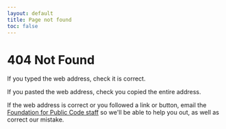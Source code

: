 ```yaml
---
layout: default
title: Page not found
toc: false
---
```


# 404 Not Found

<!-- SPDX-License-Identifier: CC0-1.0 -->
<!-- SPDX-FileCopyrightText: 2022-2023 The Foundation for Public Code <info@publiccode.net>, https://standard.publiccode.net/AUTHORS -->

If you typed the web address, check it is correct.

If you pasted the web address, check you copied the entire address.

If the web address is correct or you followed a link or button, email the [Foundation for Public Code staff](mailto:info@publiccode.net) so we'll be able to help you out, as well as correct our mistake.
